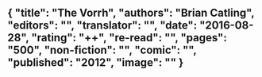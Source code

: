 {
 "title": "The Vorrh",
 "authors": "Brian Catling",
 "editors": "",
 "translator": "",
 "date": "2016-08-28",
 "rating": "++",
 "re-read": "",
 "pages": "500",
 "non-fiction": "",
 "comic": "",
 "published": "2012",
 "image": ""
}
---

